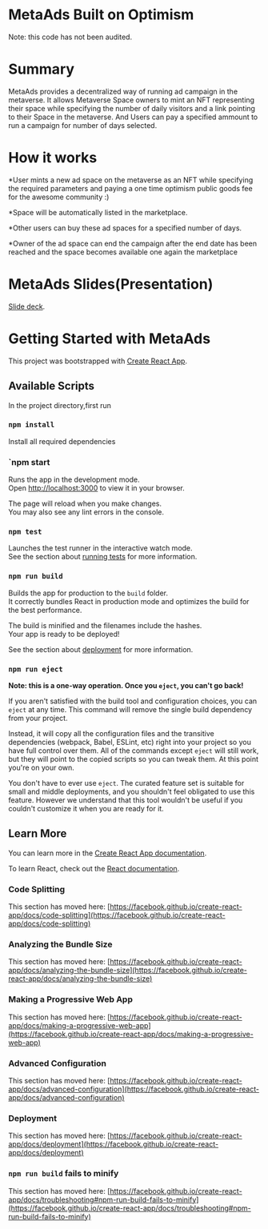 # MetaAds Built on Optimism
Note: this code has not been audited.

# Summary

MetaAds provides a decentralized way of running ad campaign in the metaverse. It allows Metaverse Space owners to mint an NFT representing their space while specifying the number of daily visitors and a link pointing to their Space in the metaverse. And Users can pay a specified ammount to run a campaign for number of days selected.

# How it works

*User mints a new ad space on the metaverse as an NFT while
specifying the required parameters and paying a one time optimism public goods fee for the awesome
community :)

*Space will be automatically listed in the marketplace.

*Other users can buy these ad spaces for a specified number of
days.

*Owner of the ad space can end the campaign after the end date
has been reached and the space becomes available one again the
marketplace

# MetaAds Slides(Presentation)
[Slide deck]([https://github.com/facebook/create-react-app](https://docs.google.com/presentation/d/1bNEpsIAwUjTGhdi-A5FbyL-8d9t8cfeQ/edit?usp=sharing&ouid=112615134748046055372&rtpof=true&sd=true)).


# Getting Started with MetaAds

This project was bootstrapped with [Create React App](https://github.com/facebook/create-react-app).

## Available Scripts

In the project directory,first run

### `npm install`

Install all required dependencies

### `npm start

Runs the app in the development mode.\
Open [http://localhost:3000](http://localhost:3000) to view it in your browser.

The page will reload when you make changes.\
You may also see any lint errors in the console.

### `npm test`

Launches the test runner in the interactive watch mode.\
See the section about [running tests](https://facebook.github.io/create-react-app/docs/running-tests) for more information.

### `npm run build`

Builds the app for production to the `build` folder.\
It correctly bundles React in production mode and optimizes the build for the best performance.

The build is minified and the filenames include the hashes.\
Your app is ready to be deployed!

See the section about [deployment](https://facebook.github.io/create-react-app/docs/deployment) for more information.

### `npm run eject`

**Note: this is a one-way operation. Once you `eject`, you can't go back!**

If you aren't satisfied with the build tool and configuration choices, you can `eject` at any time. This command will remove the single build dependency from your project.

Instead, it will copy all the configuration files and the transitive dependencies (webpack, Babel, ESLint, etc) right into your project so you have full control over them. All of the commands except `eject` will still work, but they will point to the copied scripts so you can tweak them. At this point you're on your own.

You don't have to ever use `eject`. The curated feature set is suitable for small and middle deployments, and you shouldn't feel obligated to use this feature. However we understand that this tool wouldn't be useful if you couldn't customize it when you are ready for it.

## Learn More

You can learn more in the [Create React App documentation](https://facebook.github.io/create-react-app/docs/getting-started).

To learn React, check out the [React documentation](https://reactjs.org/).

### Code Splitting

This section has moved here: [https://facebook.github.io/create-react-app/docs/code-splitting](https://facebook.github.io/create-react-app/docs/code-splitting)

### Analyzing the Bundle Size

This section has moved here: [https://facebook.github.io/create-react-app/docs/analyzing-the-bundle-size](https://facebook.github.io/create-react-app/docs/analyzing-the-bundle-size)

### Making a Progressive Web App

This section has moved here: [https://facebook.github.io/create-react-app/docs/making-a-progressive-web-app](https://facebook.github.io/create-react-app/docs/making-a-progressive-web-app)

### Advanced Configuration

This section has moved here: [https://facebook.github.io/create-react-app/docs/advanced-configuration](https://facebook.github.io/create-react-app/docs/advanced-configuration)

### Deployment

This section has moved here: [https://facebook.github.io/create-react-app/docs/deployment](https://facebook.github.io/create-react-app/docs/deployment)

### `npm run build` fails to minify

This section has moved here: [https://facebook.github.io/create-react-app/docs/troubleshooting#npm-run-build-fails-to-minify](https://facebook.github.io/create-react-app/docs/troubleshooting#npm-run-build-fails-to-minify)
